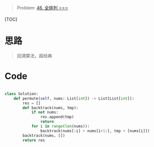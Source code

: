 > Problem: [46. 全排列 ⭐⭐⭐](https://leetcode.cn/problems/permutations/description/)

[TOC]

# 思路

> 回溯算法，超经典

# Code

```Python []

class Solution:
    def permute(self, nums: List[int]) -> List[List[int]]:
        res = []
        def backtrack(nums, tmp):
            if not nums:
                res.append(tmp)
                return
            for i in range(len(nums)):
                backtrack(nums[:i] + nums[i+1:], tmp + [nums[i]])
        backtrack(nums, [])
        return res
```

